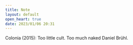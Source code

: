 ```yaml
---
title: Note
layout: default
open_heart: true
date: 2023/01/06 20:31
---
```


Colonia (2015): Too little cult. Too much naked Daniel Brühl.
